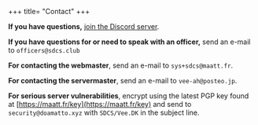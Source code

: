 +++
title= "Contact"
+++

**If you have questions,** [join the Discord server](https://discord.gg/HMWFMAE3XQ).

**If you have questions for or need to speak with an officer,** send an e-mail to `officers@sdcs.club`

**For contacting the webmaster**, send an e-mail to `sys+sdcs@maatt.fr`.

**For contacting the servermaster**, send an e-mail to `vee-ah@posteo.jp`.

**For serious server vulnerabilities**, encrypt using the latest PGP key found at [https://maatt.fr/key](https://maatt.fr/key) and send to `security@doamatto.xyz` with `SDCS/Vee.DK` in the subject line.
